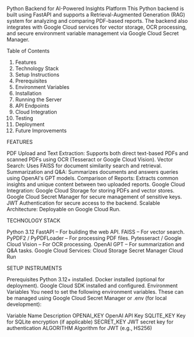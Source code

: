 Python Backend for AI-Powered Insights Platform
This Python backend is built using FastAPI and supports a Retrieval-Augmented Generation (RAG) system for analyzing and comparing PDF-based reports. The backend also integrates with Google Cloud services for vector storage, OCR processing, and secure environment variable management via Google Cloud Secret Manager.

Table of Contents
1. Features
2. Technology Stack
3. Setup Instructions
4. Prerequisites
5. Environment Variables
6. Installation
7. Running the Server
8. API Endpoints
9. Cloud Integration
10. Testing
11. Deployment
12. Future Improvements

FEATURES

PDF Upload and Text Extraction: Supports both direct text-based PDFs and scanned PDFs using OCR (Tesseract or Google Cloud Vision).
Vector Search: Uses FAISS for document similarity search and retrieval.
Summarization and Q&A: Summarizes documents and answers queries using OpenAI's GPT models.
Comparison of Reports: Extracts common insights and unique content between two uploaded reports.
Google Cloud Integration:
Google Cloud Storage for storing PDFs and vector stores.
Google Cloud Secret Manager for secure management of sensitive keys.
JWT Authentication for secure access to the backend.
Scalable Architecture: Deployable on Google Cloud Run.

TECHNOLOGY STACK

Python 3.12
FastAPI – For building the web API.
FAISS – For vector search.
PyPDF2 / PyPDFLoader – For processing PDF files.
Pytesseract / Google Cloud Vision – For OCR processing.
OpenAI GPT – For summarization and Q&A tasks.
Google Cloud Services:
Cloud Storage
Secret Manager
Cloud Run

SETUP INSTRUMENTS

Prerequisites
Python 3.12+ installed.
Docker installed (optional for deployment).
Google Cloud SDK installed and configured.
Environment Variables
You need to set the following environment variables. These can be managed using Google Cloud Secret Manager or .env (for local development):

Variable Name	Description
OPENAI_KEY	OpenAI API Key
SQLITE_KEY	Key for SQLite encryption (if applicable)
SECRET_KEY	JWT secret key for authentication
ALGORITHM	Algorithm for JWT (e.g., HS256)


